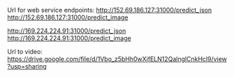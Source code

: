 Url for web service endpoints:
http://152.69.186.127:31000/predict_json
http://152.69.186.127:31000/predict_image

http://169.224.224.91:31000/predict_json
http://169.224.224.91:31000/predict_image

Url to video:
https://drive.google.com/file/d/1Vbo_z5bHh0wXjfELN12QalnglCnkHcl9/view?usp=sharing
